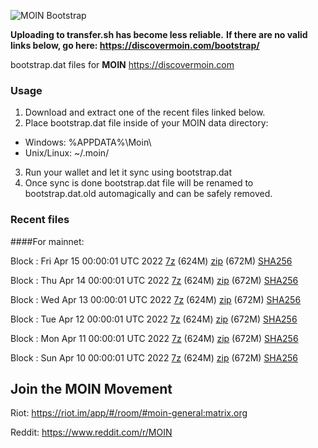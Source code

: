 ![MOIN Bootstrap](https://i.imgur.com/KjM1jMp.jpg)

**Uploading to transfer.sh has become less reliable.**
**If there are no valid links below, go here: https://discovermoin.com/bootstrap/**

bootstrap.dat files for **MOIN** https://discovermoin.com

### Usage

1. Download and extract one of the recent files linked below.
2. Place bootstrap.dat file inside of your MOIN data directory:
 - Windows: %APPDATA%\Moin\
 - Unix/Linux: ~/.moin/
3. Run your wallet and let it sync using bootstrap.dat
4. Once sync is done bootstrap.dat file will be renamed to bootstrap.dat.old automagically and can be safely removed.


### Recent files

####For mainnet:

Block : Fri Apr 15 00:00:01 UTC 2022 [7z](https://transfer.sh/yec01P/bootstrap.dat.20220415.7z) (624M) [zip](https://transfer.sh/22urtn/bootstrap.dat.20220415.zip) (672M) [SHA256](https://transfer.sh/U7HzcQ/sha256.txt)

Block : Thu Apr 14 00:00:01 UTC 2022 [7z](https://transfer.sh/XJFaEA/bootstrap.dat.20220414.7z) (624M) [zip](https://transfer.sh/NUHTRq/bootstrap.dat.20220414.zip) (672M) [SHA256](https://transfer.sh/u3djB3/sha256.txt)

Block : Wed Apr 13 00:00:01 UTC 2022 [7z](https://transfer.sh/GhDI1z/bootstrap.dat.20220413.7z) (624M) [zip](https://transfer.sh/zmsbwN/bootstrap.dat.20220413.zip) (672M) [SHA256](https://transfer.sh/KVd36u/sha256.txt)

Block : Tue Apr 12 00:00:01 UTC 2022 [7z](https://transfer.sh/Rwgvy2/bootstrap.dat.20220412.7z) (624M) [zip](https://transfer.sh/U0vlUi/bootstrap.dat.20220412.zip) (672M) [SHA256](https://transfer.sh/bmq5Rg/sha256.txt)

Block : Mon Apr 11 00:00:01 UTC 2022 [7z](https://transfer.sh/eRT7dF/bootstrap.dat.20220411.7z) (624M) [zip](https://transfer.sh/OeQxHo/bootstrap.dat.20220411.zip) (672M) [SHA256](https://transfer.sh/j8ebwG/sha256.txt)

Block : Sun Apr 10 00:00:01 UTC 2022 [7z](https://transfer.sh/49s8p3/bootstrap.dat.20220410.7z) (624M) [zip](https://transfer.sh/P75XAq/bootstrap.dat.20220410.zip) (672M) [SHA256](https://transfer.sh/yVeufw/sha256.txt)

## Join the MOIN Movement

Riot: https://riot.im/app/#/room/#moin-general:matrix.org

Reddit: https://www.reddit.com/r/MOIN
